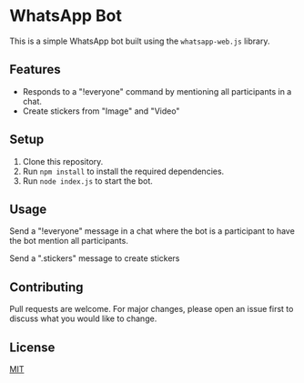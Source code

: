 # WhatsApp Bot

This is a simple WhatsApp bot built using the `whatsapp-web.js` library.

## Features

- Responds to a "!everyone" command by mentioning all participants in a chat.
- Create stickers from "Image" and "Video"

## Setup

1. Clone this repository.
2. Run `npm install` to install the required dependencies.
3. Run `node index.js` to start the bot.

## Usage

Send a "!everyone" message in a chat where the bot is a participant to have the bot mention all participants.

Send a ".stickers" message to create stickers

## Contributing

Pull requests are welcome. For major changes, please open an issue first to discuss what you would like to change.

## License

[MIT](https://choosealicense.com/licenses/mit/)

